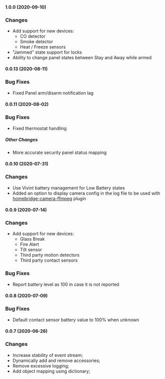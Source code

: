 #### 1.0.0 (2020-09-10)

### Changes

- Add support for new devices:
    - CO detector
    - Smoke detector
    - Heat / Freeze sensors
- "Jammed" state support for locks
- Ability to change panel states between Stay and Away while armed

#### 0.0.13 (2020-08-11)

### Bug Fixes

- Fixed Panel arm/disarm notification lag

#### 0.0.11 (2020-08-02)

### Bug Fixes

- Fixed thermostat handling

##### Other Changes

- More accurate security panel status mapping

#### 0.0.10 (2020-07-31)

### Changes

- Use Vivint battery management for Low Battery states
- Added an option to display camera config in the log file to be used with [homebridge-camera-ffmpeg](https://github.com/Sunoo/homebridge-camera-ffmpeg) plugin

#### 0.0.9 (2020-07-14)

### Changes

- Add support for new devices:
    - Glass Break
    - Fire Alert
    - Tilt sensor
    - Third party motion detectors
    - Third party contact sensors

### Bug Fixes

- Report battery level as 100 in case it is not reported

#### 0.0.8 (2020-07-09)

### Bug Fixes

- Default contact sensor battery value to 100% when unknown

#### 0.0.7 (2020-06-26)

### Changes

- Increase stability of event stream;
- Dynamically add and remove accessories;
- Remove excessive logging;
- Add object mapping using dictionary;